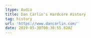 ```yaml
---
ltype: Audio
title: Dan Carlin's Hardcore History
tag: history
url: 'https://www.dancarlin.com/'
date: 2019-05-30T00:30:55.820Z
---
```


